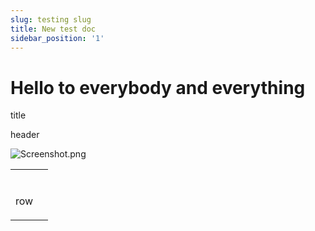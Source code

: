 ```yaml
---
slug: testing slug
title: New test doc
sidebar_position: '1'
---
```


# Hello to everybody and everything

title

header

![Screenshot.png](static/img/Screenshot%202024-10-11%20at%209.17.35%E2%80%AFAM-39b126.png)

<table>
<tr>
<td><p /></td>
<td><p /></td>
</tr>
<tr>
<td><p>row</p></td>
<td><p /></td>
</tr>
</table>